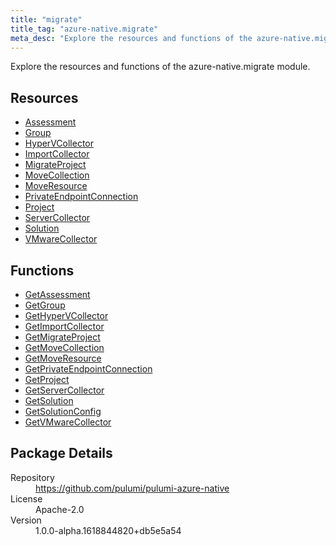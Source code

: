 ```yaml
---
title: "migrate"
title_tag: "azure-native.migrate"
meta_desc: "Explore the resources and functions of the azure-native.migrate module."
---
```


<!-- WARNING: this file was generated by Pulumi Docs Generator. -->
<!-- Do not edit by hand unless you're certain you know what you are doing! -->

Explore the resources and functions of the azure-native.migrate module.

<h2 id="resources">Resources</h2>
<ul class="api">
    <li><a href="assessment" title="Assessment"><span class="symbol resource"></span>Assessment</a></li>
    <li><a href="group" title="Group"><span class="symbol resource"></span>Group</a></li>
    <li><a href="hypervcollector" title="HyperVCollector"><span class="symbol resource"></span>HyperVCollector</a></li>
    <li><a href="importcollector" title="ImportCollector"><span class="symbol resource"></span>ImportCollector</a></li>
    <li><a href="migrateproject" title="MigrateProject"><span class="symbol resource"></span>MigrateProject</a></li>
    <li><a href="movecollection" title="MoveCollection"><span class="symbol resource"></span>MoveCollection</a></li>
    <li><a href="moveresource" title="MoveResource"><span class="symbol resource"></span>MoveResource</a></li>
    <li><a href="privateendpointconnection" title="PrivateEndpointConnection"><span class="symbol resource"></span>PrivateEndpointConnection</a></li>
    <li><a href="project" title="Project"><span class="symbol resource"></span>Project</a></li>
    <li><a href="servercollector" title="ServerCollector"><span class="symbol resource"></span>ServerCollector</a></li>
    <li><a href="solution" title="Solution"><span class="symbol resource"></span>Solution</a></li>
    <li><a href="vmwarecollector" title="VMwareCollector"><span class="symbol resource"></span>VMwareCollector</a></li>
</ul>

<h2 id="functions">Functions</h2>
<ul class="api">
    <li><a href="getassessment" title="GetAssessment"><span class="symbol function"></span>GetAssessment</a></li>
    <li><a href="getgroup" title="GetGroup"><span class="symbol function"></span>GetGroup</a></li>
    <li><a href="gethypervcollector" title="GetHyperVCollector"><span class="symbol function"></span>GetHyperVCollector</a></li>
    <li><a href="getimportcollector" title="GetImportCollector"><span class="symbol function"></span>GetImportCollector</a></li>
    <li><a href="getmigrateproject" title="GetMigrateProject"><span class="symbol function"></span>GetMigrateProject</a></li>
    <li><a href="getmovecollection" title="GetMoveCollection"><span class="symbol function"></span>GetMoveCollection</a></li>
    <li><a href="getmoveresource" title="GetMoveResource"><span class="symbol function"></span>GetMoveResource</a></li>
    <li><a href="getprivateendpointconnection" title="GetPrivateEndpointConnection"><span class="symbol function"></span>GetPrivateEndpointConnection</a></li>
    <li><a href="getproject" title="GetProject"><span class="symbol function"></span>GetProject</a></li>
    <li><a href="getservercollector" title="GetServerCollector"><span class="symbol function"></span>GetServerCollector</a></li>
    <li><a href="getsolution" title="GetSolution"><span class="symbol function"></span>GetSolution</a></li>
    <li><a href="getsolutionconfig" title="GetSolutionConfig"><span class="symbol function"></span>GetSolutionConfig</a></li>
    <li><a href="getvmwarecollector" title="GetVMwareCollector"><span class="symbol function"></span>GetVMwareCollector</a></li>
</ul>

<h2 id="package-details">Package Details</h2>
<dl class="package-details">
	<dt>Repository</dt>
	<dd><a href="https://github.com/pulumi/pulumi-azure-native">https://github.com/pulumi/pulumi-azure-native</a></dd>
	<dt>License</dt>
	<dd>Apache-2.0</dd>
	<dt>Version</dt>
	<dd>1.0.0-alpha.1618844820+db5e5a54</dd>
</dl>

